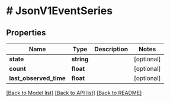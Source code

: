 # # JsonV1EventSeries

## Properties

Name | Type | Description | Notes
------------ | ------------- | ------------- | -------------
**state** | **string** |  | [optional]
**count** | **float** |  | [optional]
**last_observed_time** | **float** |  | [optional]

[[Back to Model list]](../../README.md#models) [[Back to API list]](../../README.md#endpoints) [[Back to README]](../../README.md)
